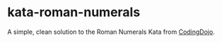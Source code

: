 # kata-roman-numerals

A simple, clean solution to the Roman Numerals Kata from [CodingDojo](http://codingdojo.org/cgi-bin/index.pl?KataRomanNumerals).
